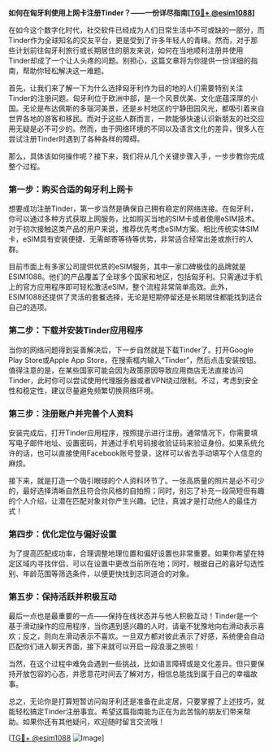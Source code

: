 **如何在匈牙利使用上网卡注册Tinder？——一份详尽指南[[TG💪+ @esim1088](https://t.me/s/esim1088)]**

在如今这个数字化时代，社交软件已经成为人们日常生活中不可或缺的一部分，而Tinder作为全球知名的交友平台，更是受到了许多年轻人的青睐。然而，对于那些计划前往匈牙利旅行或长期居住的朋友来说，如何在当地顺利注册并使用Tinder却成了一个让人头疼的问题。别担心，这篇文章将为你提供一份详细的指南，帮助你轻松解决这一难题。

首先，让我们来了解一下为什么选择匈牙利作为目的地的人们需要特别关注Tinder的注册问题。匈牙利位于欧洲中部，是一个风景优美、文化底蕴深厚的小国。无论是布达佩斯的多瑙河美景，还是乡村地区的宁静田园风光，都吸引着来自世界各地的游客和移民。而对于这些人群而言，一款能够快速认识新朋友的社交应用无疑是必不可少的。然而，由于网络环境的不同以及语言文化的差异，很多人在尝试注册Tinder时遇到了各种各样的障碍。

那么，具体该如何操作呢？接下来，我们将从几个关键步骤入手，一步步教你完成整个过程。

### **第一步：购买合适的匈牙利上网卡**

想要成功注册Tinder，第一步当然是确保自己拥有稳定的网络连接。在匈牙利，你可以通过多种方式获取上网服务，比如购买当地的SIM卡或者使用eSIM技术。对于初次接触这类产品的用户来说，推荐优先考虑eSIM方案。相比传统实体SIM卡，eSIM具有安装便捷、无需邮寄等待等优势，非常适合经常出差或旅行的人群。

目前市面上有多家公司提供优质的eSIM服务，其中一家口碑极佳的品牌就是ESIM1088。他们的产品覆盖了全球多个国家和地区，包括匈牙利。只需通过手机上的官方应用程序即可轻松激活eSIM，整个流程非常简单高效。此外，ESIM1088还提供了灵活的套餐选择，无论是短期停留还是长期居住都能找到适合自己的选项。

### **第二步：下载并安装Tinder应用程序**

当你的网络问题得到妥善解决后，下一步自然就是下载Tinder了。打开Google Play Store或Apple App Store，在搜索框内输入“Tinder”，然后点击安装按钮。值得注意的是，在某些国家可能会因为政策原因导致应用商店无法直接访问Tinder，此时你可以尝试使用代理服务器或者VPN绕过限制。不过，考虑到安全性和稳定性，建议尽量避免频繁切换网络环境。

### **第三步：注册账户并完善个人资料**

安装完成后，打开Tinder应用程序，按照提示进行注册。通常情况下，你需要填写电子邮件地址、设置密码，并通过手机号码接收验证码来验证身份。如果系统允许的话，也可以直接使用Facebook账号登录，这样可以省去手动填写个人信息的麻烦。

接下来，就是打造一个吸引眼球的个人资料环节了。一张高质量的照片是必不可少的，最好选择清晰自然且符合你风格的自拍照；同时，别忘了补充一段简短但有趣的个人介绍，让潜在匹配对象对你产生兴趣。记住，真诚才是打动他人的最佳方式！

### **第四步：优化定位与偏好设置**

为了提高匹配成功率，合理调整地理位置和偏好设置也非常重要。如果你希望在特定区域内寻找伴侣，可以在设置中更改当前所在地；同时，根据自己的喜好勾选性别、年龄范围等筛选条件，以便更快找到志同道合的对象。

### **第五步：保持活跃并积极互动**

最后一点也是最重要的一点——保持在线状态并与他人积极互动！Tinder是一个基于滑动操作的应用程序，当你遇到感兴趣的人时，请毫不犹豫地向右滑动表示喜欢；反之，则向左滑动表示不喜欢。一旦双方都对彼此表示了好感，系统便会自动匹配你们进入聊天界面，接下来就可以开启一段浪漫之旅啦！

当然，在这个过程中难免会遇到一些挑战，比如语言障碍或是文化差异。但只要保持开放包容的心态，并愿意花时间去了解对方，相信总能找到属于自己的幸福故事。

总之，无论你是打算短暂访问匈牙利还是准备在此定居，只要掌握了上述技巧，就能轻松搞定Tinder注册事宜。希望这篇指南能为正在为此苦恼的朋友们带来帮助。如果你还有其他疑问，欢迎随时留言交流哦！

[[TG💪+ @esim1088](https://t.me/s/esim1088) ![Image](https://i.postimg.cc/4NQfJmqS/Snipaste-2025-05-13-00-14-12.png)]